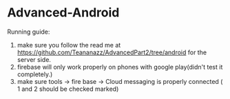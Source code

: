 # Advanced-Android

Running guide:

1. make sure you follow the read me at https://github.com/Teananazz/AdvancedPart2/tree/android for the server side.
2.  firebase will only work properly on phones with google play(didn't test it completely.)
3.  make sure tools -> fire base -> Cloud messaging is properly connected ( 1 and 2 should be checked marked)
